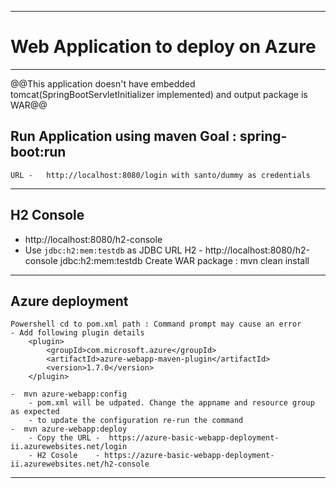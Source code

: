 ------------------------------------------------------------------------------------------------------------------
# Web Application to deploy on Azure
- ----------------------------------------------------------
@@This application doesn't have embedded tomcat(SpringBootServletInitializer implemented) and output package is WAR@@
## Run Application using maven Goal :   spring-boot:run
    URL -   http://localhost:8080/login with santo/dummy as credentials
------------------------------------------------------------------------------------------------------------------
## H2 Console
   - http://localhost:8080/h2-console
   - Use `jdbc:h2:mem:testdb` as JDBC URL 
    H2  -   http://localhost:8080/h2-console
            jdbc:h2:mem:testdb
     Create WAR package : mvn clean install 
------------------------------------------------------------------------------------------------------------------
## Azure deployment
    Powershell cd to pom.xml path : Command prompt may cause an error
    - Add following plugin details 
        <plugin>
        	<groupId>com.microsoft.azure</groupId>
        	<artifactId>azure-webapp-maven-plugin</artifactId>
        	<version>1.7.0</version>
        </plugin>
        
    -  mvn azure-webapp:config
        - pom.xml will be udpated. Change the appname and resource group as expected
        - to update the configuration re-run the command
    -  mvn azure-webapp:deploy 
        - Copy the URL -  https://azure-basic-webapp-deployment-ii.azurewebsites.net/login
        - H2 Cosole    - https://azure-basic-webapp-deployment-ii.azurewebsites.net/h2-console
------------------------------------------------------------------------------------------------------------------
